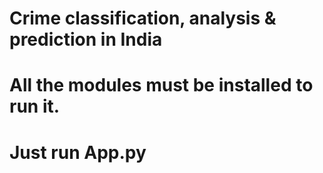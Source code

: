 # Crime classification, analysis & prediction in India
# All the modules must be installed to run it.
# Just run App.py

